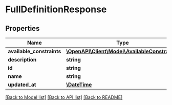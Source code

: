 # FullDefinitionResponse

## Properties
Name | Type | Description | Notes
------------ | ------------- | ------------- | -------------
**available_constraints** | [**\OpenAPI\Client\Model\AvailableConstraint[]**](AvailableConstraint.md) |  | [optional] 
**description** | **string** |  | [optional] 
**id** | **string** |  | [optional] 
**name** | **string** |  | [optional] 
**updated_at** | [**\DateTime**](\DateTime.md) |  | [optional] 

[[Back to Model list]](../README.md#documentation-for-models) [[Back to API list]](../README.md#documentation-for-api-endpoints) [[Back to README]](../README.md)



